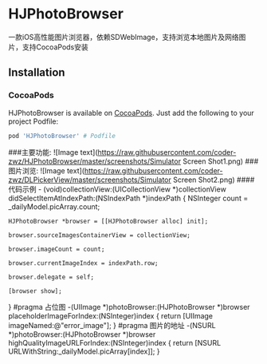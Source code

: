 # HJPhotoBrowser
一款iOS高性能图片浏览器，依赖SDWebImage，支持浏览本地图片及网络图片，支持CocoaPods安装
## Installation

### CocoaPods

HJPhotoBrowser is available on [CocoaPods](https://cocoapods.org/). Just add the following to your project Podfile:

```ruby
pod 'HJPhotoBrowser' # Podfile
```
###主要功能:
![Image text](https://raw.githubusercontent.com/coder-zwz/HJPhotoBrowser/master/screenshots/Simulator Screen Shot1.png)
###图片浏览:
![Image text](https://raw.githubusercontent.com/coder-zwz/DLPickerView/master/screenshots/Simulator Screen Shot2.png)
####代码示例
      - (void)collectionView:(UICollectionView *)collectionView didSelectItemAtIndexPath:(NSIndexPath *)indexPath
{
    NSInteger count = _dailyModel.picArray.count;
    
    HJPhotoBrowser *browser = [[HJPhotoBrowser alloc] init];
    
    browser.sourceImagesContainerView = collectionView;
    
    browser.imageCount = count;
    
    browser.currentImageIndex = indexPath.row;
    
    browser.delegate = self;
    
    [browser show];
  

}
#pragma 占位图
-(UIImage *)photoBrowser:(HJPhotoBrowser *)browser placeholderImageForIndex:(NSInteger)index
{
    return [UIImage imageNamed:@"error_image"];
}
#pragma 图片的地址
-(NSURL *)photoBrowser:(HJPhotoBrowser *)browser highQualityImageURLForIndex:(NSInteger)index
{
    return [NSURL URLWithString:_dailyModel.picArray[index]];
}

